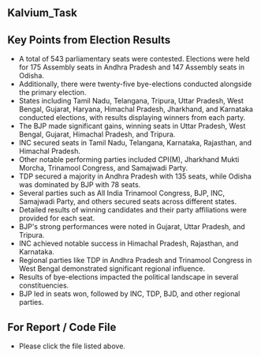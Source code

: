 ## Kalvium_Task
## Key Points from Election Results

- A total of 543 parliamentary seats were contested. Elections were held for 175 Assembly seats in Andhra Pradesh and 147 Assembly seats in Odisha.
- Additionally, there were twenty-five bye-elections conducted alongside the primary election.
- States including Tamil Nadu, Telangana, Tripura, Uttar Pradesh, West Bengal, Gujarat, Haryana, Himachal Pradesh, Jharkhand, and Karnataka conducted elections, with results displaying winners from each party.
- The BJP made significant gains, winning seats in Uttar Pradesh, West Bengal, Gujarat, Himachal Pradesh, and Tripura.
- INC secured seats in Tamil Nadu, Telangana, Karnataka, Rajasthan, and Himachal Pradesh.
- Other notable performing parties included CPI(M), Jharkhand Mukti Morcha, Trinamool Congress, and Samajwadi Party.
- TDP secured a majority in Andhra Pradesh with 135 seats, while Odisha was dominated by BJP with 78 seats.
- Several parties such as All India Trinamool Congress, BJP, INC, Samajwadi Party, and others secured seats across different states.
- Detailed results of winning candidates and their party affiliations were provided for each seat.
- BJP's strong performances were noted in Gujarat, Uttar Pradesh, and Tripura.
- INC achieved notable success in Himachal Pradesh, Rajasthan, and Karnataka.
- Regional parties like TDP in Andhra Pradesh and Trinamool Congress in West Bengal demonstrated significant regional influence.
- Results of bye-elections impacted the political landscape in several constituencies.
- BJP led in seats won, followed by INC, TDP, BJD, and other regional parties.

## For Report / Code File

- Please click the file listed above.
